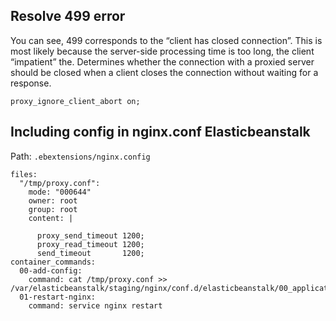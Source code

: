 ## Resolve 499 error

You can see, 499 corresponds to the “client has closed connection”. This is most likely because the server-side processing time is too long, the client “impatient” the.
Determines whether the connection with a proxied server should be closed when a client closes the connection without waiting for a response.

```nginx
proxy_ignore_client_abort on;
```


## Including config in nginx.conf Elasticbeanstalk

Path: `.ebextensions/nginx.config`

```nginx
files:
  "/tmp/proxy.conf":
    mode: "000644"
    owner: root
    group: root
    content: |

      proxy_send_timeout 1200;
      proxy_read_timeout 1200;
      send_timeout       1200;
container_commands:
  00-add-config:
    command: cat /tmp/proxy.conf >> /var/elasticbeanstalk/staging/nginx/conf.d/elasticbeanstalk/00_application.conf
  01-restart-nginx:
    command: service nginx restart
```

